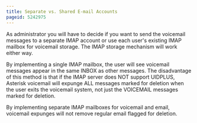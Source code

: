 ```yaml
---
title: Separate vs. Shared E-mail Accounts
pageid: 5242975
---
```


As administrator you will have to decide if you want to send the voicemail messages to a separate IMAP account or use each user's existing IMAP mailbox for voicemail storage. The IMAP storage mechanism will work either way. 

By implementing a single IMAP mailbox, the user will see voicemail messages appear in the same INBOX as other messages. The disadvantage of this method is that if the IMAP server does NOT support UIDPLUS, Asterisk voicemail will expunge ALL messages marked for deletion when the user exits the voicemail system, not just the VOICEMAIL messages marked for deletion. 

By implementing separate IMAP mailboxes for voicemail and email, voicemail expunges will not remove regular email flagged for deletion.
